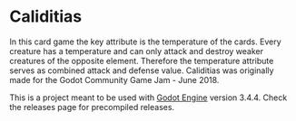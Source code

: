 # Caliditias
In this card game the key attribute is the temperature of the cards. Every creature has a temperature and can only attack and destroy weaker creatures of the opposite element. Therefore the temperature attribute serves as combined attack and defense value.
Caliditias was originally made for the Godot Community Game Jam - June 2018.

This is a project meant to be used with [Godot Engine](https://godotengine.org) version 3.4.4. Check the releases page for precompiled releases.

